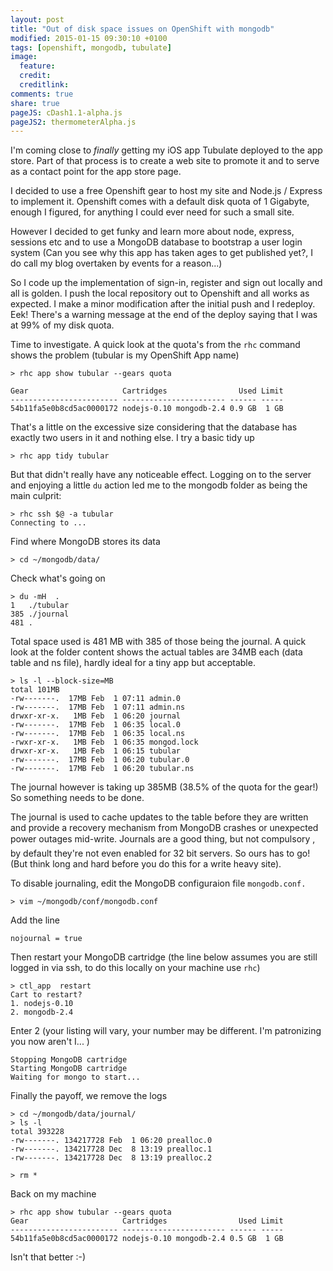 ```yaml
---
layout: post
title: "Out of disk space issues on OpenShift with mongodb"
modified: 2015-01-15 09:30:10 +0100
tags: [openshift, mongodb, tubulate]
image:
  feature: 
  credit: 
  creditlink: 
comments: true
share: true
pageJS: cDash1.1-alpha.js
pageJS2: thermometerAlpha.js
---
```


I'm coming close to _finally_ getting my iOS app Tubulate deployed to the app store. Part of that process is to create a web site to promote it and to serve as a contact point for the app store page.

I decided to use a free Openshift gear to host my site and Node.js / Express to implement it. Openshift comes with  a default disk quota of 1 Gigabyte, enough I figured, for anything I could ever need for such a small site.

However I decided to get funky and learn more about node, express, sessions etc and to use a MongoDB database to bootstrap a user login system (Can you see why this app has taken ages to get   published yet?, I do call my blog overtaken by events for a reason...)

So I code up the implementation of sign-in, register and sign out locally and all is golden. I push the local repository out to Openshift and all works as expected. I make a minor modification after the initial push and I redeploy. Eek! There's a warning message at the end of the deploy saying that I was at 99% of my disk quota.

Time to investigate. A quick look at the quota's from the `rhc` command shows the problem (tubular is my OpenShift App name)


	> rhc app show tubular --gears quota

	Gear                     Cartridges                Used Limit
	------------------------ ----------------------- ------ -----
	54b11fa5e0b8cd5ac0000172 nodejs-0.10 mongodb-2.4 0.9 GB  1 GB

That's a little on the excessive size considering that the database has exactly two users in it and nothing else. I try a basic tidy up

	> rhc app tidy tubular

But that didn't really have any noticeable effect. Logging on to the server and enjoying a little `du` action led me to the mongodb folder as being the main culprit:

	> rhc ssh $@ -a tubular
	Connecting to ...

Find where MongoDB stores its data

	> cd ~/mongodb/data/

Check what's going on

	> du -mH  .
	1	./tubular
	385	./journal
	481	.

Total space used is 481 MB with 385 of those being the journal. A quick look at the folder content shows the actual tables are 34MB each (data table and ns file), hardly ideal for a tiny app but acceptable. 

	> ls -l --block-size=MB
	total 101MB
	-rw-------.  17MB Feb  1 07:11 admin.0
	-rw-------.  17MB Feb  1 07:11 admin.ns
	drwxr-xr-x.   1MB Feb  1 06:20 journal
	-rw-------.  17MB Feb  1 06:35 local.0
	-rw-------.  17MB Feb  1 06:35 local.ns
	-rwxr-xr-x.   1MB Feb  1 06:35 mongod.lock
	drwxr-xr-x.   1MB Feb  1 06:15 tubular
	-rw-------.  17MB Feb  1 06:20 tubular.0
	-rw-------.  17MB Feb  1 06:20 tubular.ns

The journal however is taking up 385MB (38.5% of the quota for the gear!) So something needs to be done.

The journal is used to cache updates to the table before they are written and provide a recovery mechanism from MongoDB crashes or unexpected power outages mid-write. Journals are a good thing&#0153;, but not  compulsory , by default they're not even enabled for 32 bit servers. So ours has to go! (But think long and hard before you do this for a write heavy site).

To disable journaling, edit the MongoDB configuraion file `mongodb.conf.`

	> vim ~/mongodb/conf/mongodb.conf

Add the line

	nojournal = true

Then restart your MongoDB cartridge (the line below assumes you are still logged in via ssh, to do this locally on your machine use `rhc`)

	> ctl_app  restart
	Cart to restart?
	1. nodejs-0.10
	2. mongodb-2.4

Enter 2 (your listing will vary, your number may be different. I'm patronizing you now aren't I... )

	Stopping MongoDB cartridge
	Starting MongoDB cartridge
	Waiting for mongo to start...

Finally the payoff, we remove the logs

	> cd ~/mongodb/data/journal/
	> ls -l
	total 393228
	-rw-------. 134217728 Feb  1 06:20 prealloc.0
	-rw-------. 134217728 Dec  8 13:19 prealloc.1
	-rw-------. 134217728 Dec  8 13:19 prealloc.2

	> rm *

Back on my machine

	> rhc app show tubular --gears quota
	Gear                     Cartridges                Used Limit
	------------------------ ----------------------- ------ -----
	54b11fa5e0b8cd5ac0000172 nodejs-0.10 mongodb-2.4 0.5 GB  1 GB

Isn't that better :-)







